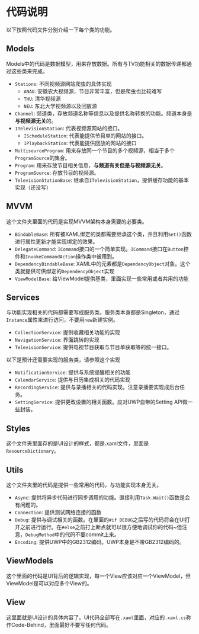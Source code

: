 # 代码说明

以下按照代码文件分别介绍一下每个类的功能。

## Models

Models中的代码是数据模型，用来存放数据。所有与TV功能相关的数据传递都通过这些类来完成。
- `Stations`: 不同视频源网站爬虫的具体实现
  - `ANAU`: 安徽农大视频源，节目非常丰富，但是爬虫也比较难写
  - `THU`: 清华视频源
  - `NEU`: 东北大学视频源以及回放源
- `Channel`: 频道类，存放频道名称等信息以及提供名称转换的功能。频道本身是**与视频源无关**的。
- `ITelevisionStation`: 代表视频源网站的接口。
  - `IScheduleStation`: 代表能提供节目单的网站的接口。
  - `IPlaybackStation`: 代表能提供回放的网站的接口
- `MultisourceProgram`: 用来存放同一个节目的多个视频源，相当于多个`ProgramSource`的集合。
- `Program`: 用来存放节目相关信息，**与频道有关但是与视频源无关**。
- `ProgramSource`: 存放节目的视频源。
- `TelevisionStationBase`: 继承自`ITelevisionStation`，提供缓存功能的基本实现（还没写）

## MVVM

这个文件夹里面的代码是实现MVVM架构本身需要的必要类。
- `BindableBase`: 所有被XAML绑定的类都需要继承这个类，并且利用`Set()`函数进行属性更新才能实现绑定的效果。
- `DelegateCommand`: `ICommand`接口的一个简单实现。`ICommand`接口在`Button`控件和`InvokeCommandAction`操作类中被用到。
- `DependencyBindableBase`: XAML中的元素都是`DependencyObject`对象。这个类就提供可供绑定的`DependencyObject`实现
- `ViewModelBase`: 给ViewModel提供基类，里面实现一些常用或者共用的功能

## Services

与功能实现相关的代码都需要写成服务类。服务类本身都是Singleton，通过`Instance`属性来进行访问，不要用`new`新建实例。
- `CollectionService`: 提供收藏相关功能的实现
- `NavigationService`: 界面跳转的实现
- `TelevisionService`: 提供电视节目获取与节目单获取等的统一接口。

以下是预计还需要实现的服务类，请参照这个实现
- `NotificationService`: 提供与系统提醒相关的功能
- `CalendarService`: 提供与日历集成相关的代码实现
- `RecordingService`: 提供与录播相关的代码实现。注意录播要实现成后台任务。
- `SettingService`: 提供更改设置的相关函数。应对UWP自带的Setting API做一些封装。

## Styles
这个文件夹里面存的是UI设计的样式，都是.xaml文件，里面是`ResourceDictionary`。

## Utils
这个文件夹里的代码是提供一些常用的代码，与功能实现本身无关。
- `Async`: 提供将异步代码进行同步调用的功能。直接利用`Task.Wait()`函数是会有问题的。
- `Connection`: 提供测试网络连接的函数
- `Debug`: 提供与调试相关的函数。在里面的`#if DEBUG`之后写的代码将会在UI打开之前进行运行。在`#else`之前打上断点就可以很方便地调试你的代码~但注意，`DebugMethod`中的代码不要commit上来。
- `Encoding`: 提供UWP中的GB2312编码。UWP本身是不带GB2312编码的。

## ViewModels
这个里面的代码是UI背后的逻辑实现，每一个View应该对应一个ViewModel，但ViewModel是可以对应多个View的。

## View
这里面就是UI设计的具体内容了。UI代码全部写在`.xaml`里面，对应的`.xaml.cs`称作Code-Behind，里面最好不要写任何代码。